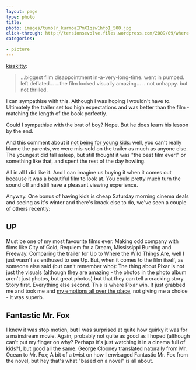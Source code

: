 ```yaml
---
layout: page
type: photo
title: 
photo: images/tumblr_kurmoaIPmX1qzw1hfo1_500.jpg
click-through: http://tensionsevolve.files.wordpress.com/2009/09/where-the-wild-things-are.jpg
categories: 

- picture
---
```

<p><a href="http://kisskitty.tumblr.com/post/286556469/wow-i-feel-so-young-this-film-it-made-me-a" class="tumblr_blog">kisskitty</a>:</p>

<blockquote><p>...biggest film disappointment in-a-very-long-time. went in pumped. left deflated... ...the film looked visually amazing... ...not unhappy. but not thrilled.</p></blockquote>

I can sympathise with this. Although I was hoping I wouldn't have to. Ultimately the trailer set too high expectations and was better than the film - matching the length of the book perfectly.

Could I sympathise with the brat of boy? Nope. But he does learn his lesson by the end. 

And this comment about it [not being for young kids](http://www.bbc.co.uk/blogs/markkermode/2009/12/5_live_review_where_the_wild_t.html#P90156843): well, you can't really blame the parents, we were  mis-sold on the trailer as much as anyone else. The youngest did fall asleep, but still thought it was "the best film ever!" or something like that, and spent the rest of the day howling.

All in all I did like it. And I can imagine us buying it when it comes out because it was a beautiful film to look at. You could pretty much turn the sound off and still have a pleasant viewing experience.     

Anyway. One bonus of having kids is cheap Saturday morning cinema deals and seeing as it's winter and there's knack else to do, we've seen a couple of others recently:  

## UP

Must be one of my most favourite films ever. Making odd company with films like City of Gold, Requiem for a Dream, Mississippi Burning and Freeway. Comparing the trailer for Up to Where the Wild Things Are, well I just wasn't as enthused to see Up. But, when it comes to the film itself, as someone else said (but can't remember who): The thing about Pixar is not just the visuals (although they are amazing - the photos in the photo album aren't just photos, but great photos) but that they can tell a cracking story. Story first. Everything else second. This is where Pixar win. It just grabbed me and took me and [my emotions all over the place](https://twitter.com/atomicules/status/7571029024), not giving me a choice - it was superb. 

## Fantastic Mr. Fox

I knew it was stop motion, but I was surprised at quite how quirky it was for a mainstream movie. Again, probably not quite as good as I hoped (although can't put my finger on why? Perhaps it's just watching it in a cinema full of kids?), but good all the same. George Clooney translated naturally from Mr. Ocean to Mr. Fox; A bit of a twist on how I envisaged Fantastic Mr. Fox from the novel, but hey that's what "based on a novel" is all about.  
